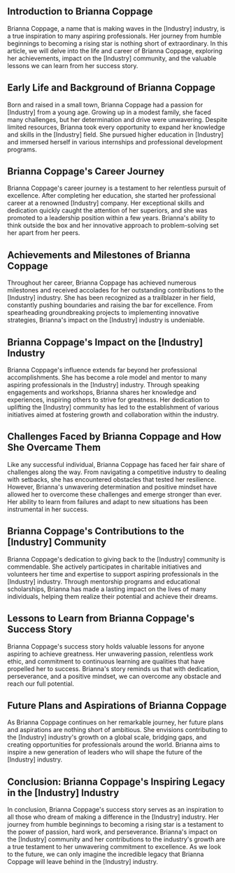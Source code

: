 Introduction to Brianna Coppage
-------------------------------

Brianna Coppage, a name that is making waves in the \[Industry\] industry, is a true inspiration to many aspiring professionals. Her journey from humble beginnings to becoming a rising star is nothing short of extraordinary. In this article, we will delve into the life and career of Brianna Coppage, exploring her achievements, impact on the \[Industry\] community, and the valuable lessons we can learn from her success story.

Early Life and Background of Brianna Coppage
--------------------------------------------

Born and raised in a small town, Brianna Coppage had a passion for \[Industry\] from a young age. Growing up in a modest family, she faced many challenges, but her determination and drive were unwavering. Despite limited resources, Brianna took every opportunity to expand her knowledge and skills in the \[Industry\] field. She pursued higher education in \[Industry\] and immersed herself in various internships and professional development programs.

Brianna Coppage's Career Journey
--------------------------------

Brianna Coppage's career journey is a testament to her relentless pursuit of excellence. After completing her education, she started her professional career at a renowned \[Industry\] company. Her exceptional skills and dedication quickly caught the attention of her superiors, and she was promoted to a leadership position within a few years. Brianna's ability to think outside the box and her innovative approach to problem-solving set her apart from her peers.

Achievements and Milestones of Brianna Coppage
----------------------------------------------

Throughout her career, Brianna Coppage has achieved numerous milestones and received accolades for her outstanding contributions to the \[Industry\] industry. She has been recognized as a trailblazer in her field, constantly pushing boundaries and raising the bar for excellence. From spearheading groundbreaking projects to implementing innovative strategies, Brianna's impact on the \[Industry\] industry is undeniable.

Brianna Coppage's Impact on the \[Industry\] Industry
-----------------------------------------------------

Brianna Coppage's influence extends far beyond her professional accomplishments. She has become a role model and mentor to many aspiring professionals in the \[Industry\] industry. Through speaking engagements and workshops, Brianna shares her knowledge and experiences, inspiring others to strive for greatness. Her dedication to uplifting the \[Industry\] community has led to the establishment of various initiatives aimed at fostering growth and collaboration within the industry.

Challenges Faced by Brianna Coppage and How She Overcame Them
-------------------------------------------------------------

Like any successful individual, Brianna Coppage has faced her fair share of challenges along the way. From navigating a competitive industry to dealing with setbacks, she has encountered obstacles that tested her resilience. However, Brianna's unwavering determination and positive mindset have allowed her to overcome these challenges and emerge stronger than ever. Her ability to learn from failures and adapt to new situations has been instrumental in her success.

Brianna Coppage's Contributions to the \[Industry\] Community
-------------------------------------------------------------

Brianna Coppage's dedication to giving back to the \[Industry\] community is commendable. She actively participates in charitable initiatives and volunteers her time and expertise to support aspiring professionals in the \[Industry\] industry. Through mentorship programs and educational scholarships, Brianna has made a lasting impact on the lives of many individuals, helping them realize their potential and achieve their dreams.

Lessons to Learn from Brianna Coppage's Success Story
-----------------------------------------------------

Brianna Coppage's success story holds valuable lessons for anyone aspiring to achieve greatness. Her unwavering passion, relentless work ethic, and commitment to continuous learning are qualities that have propelled her to success. Brianna's story reminds us that with dedication, perseverance, and a positive mindset, we can overcome any obstacle and reach our full potential.

Future Plans and Aspirations of Brianna Coppage
-----------------------------------------------

As Brianna Coppage continues on her remarkable journey, her future plans and aspirations are nothing short of ambitious. She envisions contributing to the \[Industry\] industry's growth on a global scale, bridging gaps, and creating opportunities for professionals around the world. Brianna aims to inspire a new generation of leaders who will shape the future of the \[Industry\] industry.

Conclusion: Brianna Coppage's Inspiring Legacy in the \[Industry\] Industry
---------------------------------------------------------------------------

In conclusion, Brianna Coppage's success story serves as an inspiration to all those who dream of making a difference in the \[Industry\] industry. Her journey from humble beginnings to becoming a rising star is a testament to the power of passion, hard work, and perseverance. Brianna's impact on the \[Industry\] community and her contributions to the industry's growth are a true testament to her unwavering commitment to excellence. As we look to the future, we can only imagine the incredible legacy that Brianna Coppage will leave behind in the \[Industry\] industry.
